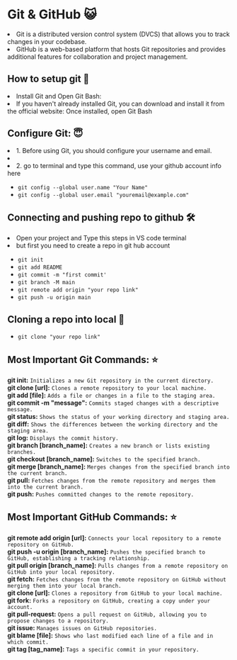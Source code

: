 # Git & GitHub 😺
<li> Git is a distributed version control system (DVCS) that allows you to track changes in your codebase. </li>
<li> GitHub is a web-based platform that hosts Git repositories and provides additional features for collaboration and project management. </li>


## How to setup git 🚀
<li>Install Git and Open Git Bash:</li>
<li>If you haven't already installed Git, you can download and install it from the official website: Once installed, open Git Bash</li>

## Configure Git: 😇
<li> 1. Before using Git, you should configure your username and email. <li>
<li> 2. go to terminal and type this command, use your github account info here </li>

* `git config --global user.name "Your Name"`
* `git config --global user.email "youremail@example.com"`
  
## Connecting and pushing repo to github 🛠️
<li>Open your project and Type this steps in VS code terminal</li>
<li>but first you need to create a repo in git hub account</li>

* `git init` <br>
* `git add README` <br>
* `git commit -m "first commit'`
* `git branch -M main`
* `git remote add origin "your repo link"`
* `git push -u origin main`

## Cloning a repo into local 👬

* `git clone "your repo link"`

## Most Important Git Commands: ⭐
**git init:** `Initializes a new Git repository in the current directory.`<br>
**git clone [url]:** `Clones a remote repository to your local machine.`<br>
**git add [file]:** `Adds a file or changes in a file to the staging area.`<br>
**git commit -m "message":** `Commits staged changes with a descriptive message.`<br>
**git status:** `Shows the status of your working directory and staging area.`<br>
**git diff:** `Shows the differences between the working directory and the staging area.`<br>
**git log:** `Displays the commit history.`<br>
**git branch [branch_name]:** `Creates a new branch or lists existing branches.`<br>
**git checkout [branch_name]:** `Switches to the specified branch.`<br>
**git merge [branch_name]:** `Merges changes from the specified branch into the current branch.`<br>
**git pull:** `Fetches changes from the remote repository and merges them into the current branch.`<br>
**git push:** `Pushes committed changes to the remote repository.`<br>

## Most Important GitHub Commands: ⭐
**git remote add origin [url]:** `Connects your local repository to a remote repository on GitHub.`<br>
**git push -u origin [branch_name]:** `Pushes the specified branch to GitHub, establishing a tracking relationship.`<br>
**git pull origin [branch_name]:** `Pulls changes from a remote repository on GitHub into your local repository.`<br>
**git fetch:** `Fetches changes from the remote repository on GitHub without merging them into your local branch.`<br>
**git clone [url]:** `Clones a repository from GitHub to your local machine.`<br>
**git fork:** `Forks a repository on GitHub, creating a copy under your account.`<br>
**git pull-request:** `Opens a pull request on GitHub, allowing you to propose changes to a repository.`<br>
**git issue:** `Manages issues on GitHub repositories.`<br>
**git blame [file]:** `Shows who last modified each line of a file and in which commit.`<br>
**git tag [tag_name]:** `Tags a specific commit in your repository.`<br>


